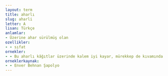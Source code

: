 ```yaml
---
layout: term
title: aharlı
slug: aharli
letter: A
lisan: Türkçe
anlamlar:
- Üzerine ahar sürülmüş olan
ozellikler:
- - sıfat
ornekler:
- - Bu aharlı kâğıtlar üzerinde kalem iyi kayar, mürekkep de kıvamında akardı.
orneklerkaynak:
- - Enver Behnan Şapolyo
---
```

